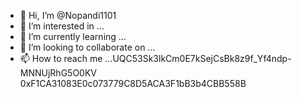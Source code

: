 - 👋 Hi, I’m @Nopandi1101
- 👀 I’m interested in ...
- 🌱 I’m currently learning ...
- 💞️ I’m looking to collaborate on ...
- 📫 How to reach me ...UQC53Sk3lkCm0E7kSejCsBk8z9f_Yf4ndp-MNNUjRhG5O0KV
0xF1CA31083E0c073779C8D5ACA3F1bB3b4CBB558B
